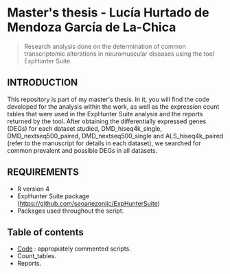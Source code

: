 # Master's thesis - Lucía Hurtado de Mendoza García de La-Chica

> Research analysis done on the determination of common transcriptomic alterations in neuromuscular diseases using the tool ExpHunter Suite. 

## INTRODUCTION
This repository is part of my master's thesis. In it, you will find the code developed for the analysis within the work, as well as the expression count tables that were used in the ExpHunter Suite analysis and the reports returned by the tool. 
After obtaining the differentially expressed genes (DEGs) for each dataset studied, DMD_hiseq4k_single, DMD_nextseq500_paired, DMD_nextseq500_single and ALS_hiseq4k_paired (refer to the manuscript for details in each dataset), we searched for common prevalent and possible DEGs in all datasets. 

## REQUIREMENTS
* R version 4
* ExpHunter Suite package (https://github.com/seoanezonjic/ExpHunterSuite)
* Packages used throughout the script. 

## Table of contents
* [Code](./Code) : appropiately commented scripts. 
* Count_tables.
* Reports.

